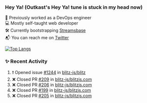 ### Hey Ya! (Outkast's Hey Ya! tune is stuck in my head now)

💼 Previously worked as a DevOps engineer  
💻 Mostly self-taught web developer  
🛠️ Currently bootstrapping [Streamsbase](https://streamsbase.com)  
📬 You can reach me on [Twitter](https://twitter.com/LoriKarikari)

[![Top Langs](https://github-readme-stats.vercel.app/api/top-langs/?username=LoriKarikari&layout=compact)](https://github.com/LoriKarikari/github-readme-stats)

### ✨ Recent Activity

<!--START_SECTION:activity-->
1. ❗️ Opened issue [#1244](https://github.com/blitz-js/blitz/issues/1244) in [blitz-js/blitz](https://github.com/blitz-js/blitz)
2. ❌ Closed PR [#209](https://github.com/blitz-js/blitzjs.com/pull/209) in [blitz-js/blitzjs.com](https://github.com/blitz-js/blitzjs.com)
3. ❌ Closed PR [#206](https://github.com/blitz-js/blitzjs.com/pull/206) in [blitz-js/blitzjs.com](https://github.com/blitz-js/blitzjs.com)
4. ❌ Closed PR [#199](https://github.com/blitz-js/blitzjs.com/pull/199) in [blitz-js/blitzjs.com](https://github.com/blitz-js/blitzjs.com)
5. ❌ Closed PR [#205](https://github.com/blitz-js/blitzjs.com/pull/205) in [blitz-js/blitzjs.com](https://github.com/blitz-js/blitzjs.com)
<!--END_SECTION:activity-->
